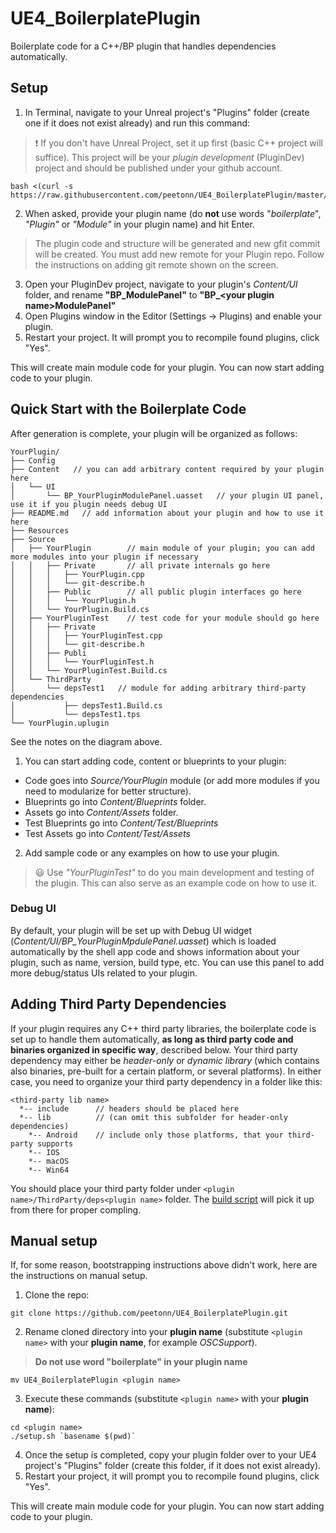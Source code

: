 # UE4_BoilerplatePlugin
Boilerplate code for a C++/BP plugin that handles dependencies automatically.

## Setup

1. In Terminal, navigate to your Unreal project's "Plugins" folder (create one if it does not exist already) and run this command:
> ❗️ If you don't have Unreal Project, set it up first (basic C++ project will suffice). This project will be your *plugin development* (PluginDev) project and should be published under your github account.
```
bash <(curl -s https://raw.githubusercontent.com/peetonn/UE4_BoilerplatePlugin/master/bootstrap.sh)
```

2. When asked, provide your plugin name (do **not** use words "*boilerplate*", *"Plugin"* or *"Module"* in your plugin name) and hit Enter.
> The plugin code and structure will be generated and new gfit commit will be created. You must add new remote for your Plugin repo. Follow the instructions on adding git remote shown on the screen.

3. Open your PluginDev project, navigate to your plugin's *Content/UI* folder, and rename **"BP_ModulePanel"** to **"BP_\<your plugin name>ModulePanel"**
4. Open Plugins window in the Editor (Settings -> Plugins) and enable your plugin.
5. Restart your project. It will prompt you to recompile found plugins, click "Yes".

This will create main module code for your plugin. You can now start adding code to your plugin.

## Quick Start with the Boilerplate Code

After generation is complete, your plugin will be organized as follows:
```
YourPlugin/
├── Config
├── Content   // you can add arbitrary content required by your plugin here
│   └── UI
│       └── BP_YourPluginModulePanel.uasset   // your plugin UI panel, use it if you plugin needs debug UI
├── README.md   // add information about your plugin and how to use it here
├── Resources
├── Source
│   ├── YourPlugin        // main module of your plugin; you can add more modules into your plugin if necessary
│   │   ├── Private       // all private internals go here 
│   │   │   ├── YourPlugin.cpp
│   │   │   └── git-describe.h
│   │   ├── Public        // all public plugin interfaces go here
│   │   │   └── YourPlugin.h 
│   │   └── YourPlugin.Build.cs
│   ├── YourPluginTest    // test code for your module should go here
│   │   ├── Private
│   │   │   ├── YourPluginTest.cpp
│   │   │   └── git-describe.h
│   │   ├── Publi
│   │   │   └── YourPluginTest.h 
│   │   └── YourPluginTest.Build.cs
│   └── ThirdParty
│       └── depsTest1   // module for adding arbitrary third-party dependencies
│           ├── depsTest1.Build.cs
│           └── depsTest1.tps
└── YourPlugin.uplugin
```

See the notes on the diagram above.

1. You can start adding code, content or blueprints to your plugin:
* Code goes into *Source/YourPlugin* module (or add more modules if you need to modularize for better structure).
* Blueprints go into *Content/Blueprints* folder.
* Assets go into *Content/Assets* folder.
* Test Blueprints go into *Content/Test/Blueprints*
* Test Assets go into *Content/Test/Assets*
2. Add sample code or any examples on how to use your plugin.
> 😃 Use *"YourPluginTest"* to do you main development and testing of the plugin. This can also serve as an example code on how to use it.

### Debug UI

By default, your plugin will be set up with Debug UI widget (*Content/UI/BP_YourPluginMpdulePanel.uasset*) which is loaded automatically by the shell app code and shows information about your plugin, such as name, version, build type, etc.
You can use this panel to add more debug/status UIs related to your plugin.

## Adding Third Party Dependencies

If your plugin requires any C++ third party libraries, the boilerplate code is set up to handle them automatically, **as long as third party code and binaries organized in specific way**, described below.
Your third party dependency may either be *header-only* or *dynamic library* (which contains also binaries, pre-built for a certain platform, or several platforms).
In either case, you need to organize your third party dependency in a folder like this:

```
<third-party lib name>
  *-- include      // headers should be placed here
  *-- lib          // (can omit this subfolder for header-only dependencies)
    *-- Android    // include only those platforms, that your third-party supports
    *-- IOS
    *-- macOS
    *-- Win64
```

You should place your third party folder under `<plugin name>/ThirdParty/deps<plugin name>` folder. The [build script](https://github.com/peetonn/UE4_BoilerplatePlugin/blob/master/Source/ThirdParty/depsBoilerplate/depsBoilerplate.Build.cs) will pick it up from there for proper compling.

## Manual setup
If, for some reason, bootstrapping instructions above didn't work, here are the instructions on manual setup.

1. Clone the repo:
```
git clone https://github.com/peetonn/UE4_BoilerplatePlugin.git
```

2. Rename cloned directory into your **plugin name** (substitute `<plugin name>` with your **plugin name**, for example *OSCSupport*).

> **Do not use word "boilerplate" in your plugin name** 

```
mv UE4_BoilerplatePlugin <plugin name>
```

3. Execute these commands (substitute `<plugin name>` with your **plugin name**):

```
cd <plugin name>
./setup.sh `basename $(pwd)`
```

4. Once the setup is completed, copy your plugin folder over to your UE4 project's "Plugins" folder (create this folder, if it does not exist already).
5. Restart your project, it will prompt you to recompile found plugins, click "Yes".

This will create main module code for your plugin. You can now start adding code to your plugin.
